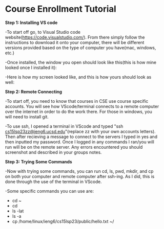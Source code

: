 # Course Enrollment Tutorial
**Step 1: Installing VS code**

-To start off go, to Visual Studio code website(https://code.visualstudio.com/). From there simply follow the instructions to download it onto your computer, there will be different versions provided based on the type of computer you have(mac, windows, etc.)


-Once installed, the window you open should look like this(this is how mine looked once I installed it):

-Here is how my screen looked like, and this is how yours should look as well:

**Step 2: Remote Connecting**

-To start off, you need to know that courses in CSE use course specific accounts. You will see how VScode/terminal connects to a remote computer over the internet in order to do the work there. For those in windows, you will need to install git.

-To use ssh, I opened a terminal in VScode and typed "ssh cs15lsp23zz@ieng6.ucsd.edu"(replace zz with your own accounts letters). Then after recieving a message to connect to the servers I typed in yes and then inputted my password. Once I logged in any commands I ran/you will run will be on the remote server. Any errors encountered you should screenshot and described in your groups notes.

**Step 3: Trying Some Commands**

-Now with trying some commands, you can run cd, ls, pwd, mkdir, and cp on both your computer and remote computer after ssh-ing. As I did, this is done through the use of the terminal in VScode.

-Some specific commands you can use are:
  * cd ~
  * cd
  * ls -lat
  * ls -a
  * cp /home/linux/ieng6/cs15lsp23/public/hello.txt ~/



